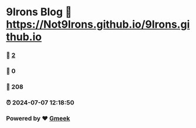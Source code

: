 # 9Irons Blog :link: https://Not9Irons.github.io/9Irons.github.io 
### :page_facing_up: [2](https://Not9Irons.github.io/9Irons.github.io/tag.html) 
### :speech_balloon: 0 
### :hibiscus: 208 
### :alarm_clock: 2024-07-07 12:18:50 
### Powered by :heart: [Gmeek](https://github.com/Meekdai/Gmeek)
